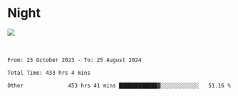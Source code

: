 <div>
<h1 align="left">Night</h1>
<img src="https://github.com/user-attachments/assets/9d416f7e-3a36-4f9c-8fdd-800c71504a94" />

<br/>
<br/>
<br/>

<!--START_SECTION:waka-->

```txt
From: 23 October 2023 - To: 25 August 2024

Total Time: 433 hrs 4 mins

Other              453 hrs 41 mins ████████████▓░░░░░░░░░░░░   51.16 %
```

<!--END_SECTION:waka-->
